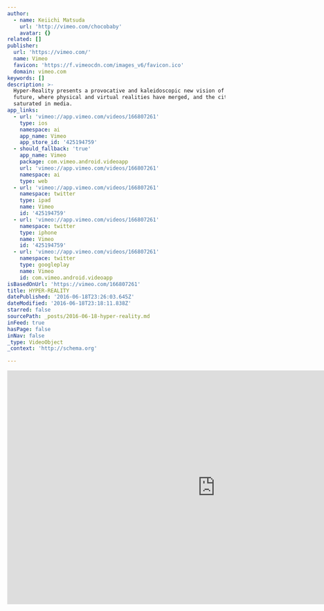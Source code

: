 ```yaml
---
author:
  - name: Keiichi Matsuda
    url: 'http://vimeo.com/chocobaby'
    avatar: {}
related: []
publisher:
  url: 'https://vimeo.com/'
  name: Vimeo
  favicon: 'https://f.vimeocdn.com/images_v6/favicon.ico'
  domain: vimeo.com
keywords: []
description: >-
  Hyper-Reality presents a provocative and kaleidoscopic new vision of the
  future, where physical and virtual realities have merged, and the city is
  saturated in media.
app_links:
  - url: 'vimeo://app.vimeo.com/videos/166807261'
    type: ios
    namespace: ai
    app_name: Vimeo
    app_store_id: '425194759'
  - should_fallback: 'true'
    app_name: Vimeo
    package: com.vimeo.android.videoapp
    url: 'vimeo://app.vimeo.com/videos/166807261'
    namespace: ai
    type: web
  - url: 'vimeo://app.vimeo.com/videos/166807261'
    namespace: twitter
    type: ipad
    name: Vimeo
    id: '425194759'
  - url: 'vimeo://app.vimeo.com/videos/166807261'
    namespace: twitter
    type: iphone
    name: Vimeo
    id: '425194759'
  - url: 'vimeo://app.vimeo.com/videos/166807261'
    namespace: twitter
    type: googleplay
    name: Vimeo
    id: com.vimeo.android.videoapp
isBasedOnUrl: 'https://vimeo.com/166807261'
title: HYPER-REALITY
datePublished: '2016-06-18T23:26:03.645Z'
dateModified: '2016-06-18T23:18:11.838Z'
starred: false
sourcePath: _posts/2016-06-18-hyper-reality.md
inFeed: true
hasPage: false
inNav: false
_type: VideoObject
_context: 'http://schema.org'

---
```

<iframe src="https://cdn.embedly.com/widgets/media.html?src=https%3A%2F%2Fplayer.vimeo.com%2Fvideo%2F166807261&amp;url=https%3A%2F%2Fvimeo.com%2F166807261&amp;image=http%3A%2F%2Fi.vimeocdn.com%2Fvideo%2F571534199_960.jpg&amp;key=b7d04c9b404c499eba89ee7072e1c4f7&amp;type=text%2Fhtml&amp;schema=vimeo" width="960" height="540" scrolling="no" frameborder="0" allowfullscreen="" style=""></iframe>